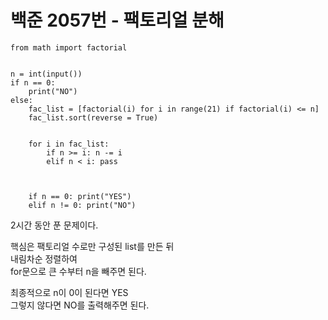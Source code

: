 # 백준 2057번 - 팩토리얼 분해

```
from math import factorial


n = int(input())
if n == 0:
    print("NO")
else:
    fac_list = [factorial(i) for i in range(21) if factorial(i) <= n]
    fac_list.sort(reverse = True)


    for i in fac_list: 
        if n >= i: n -= i
        elif n < i: pass



    if n == 0: print("YES")
    elif n != 0: print("NO")
```

2시간 동안 푼 문제이다.  

핵심은 팩토리얼 수로만 구성된 list를 만든 뒤  
내림차순 정렬하여  
for문으로 큰 수부터 n을 빼주면 된다.  

최종적으로 n이 0이 된다면 YES  
그렇지 않다면 NO를 출력해주면 된다.
